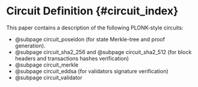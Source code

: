 # Circuit Definition {#circuit_index}

This paper contains a description of the following PLONK-style circuits:

* @subpage circuit_poseidon (for state Merkle-tree and proof generation).
* @subpage circuit_sha2_256 and @subpage circuit_sha2_512 (for block headers and transactions hashes verification)
* @subpage circuit_merkle
* @subpage circuit_eddsa (for validators signature verification)
* @subpage circuit_validator